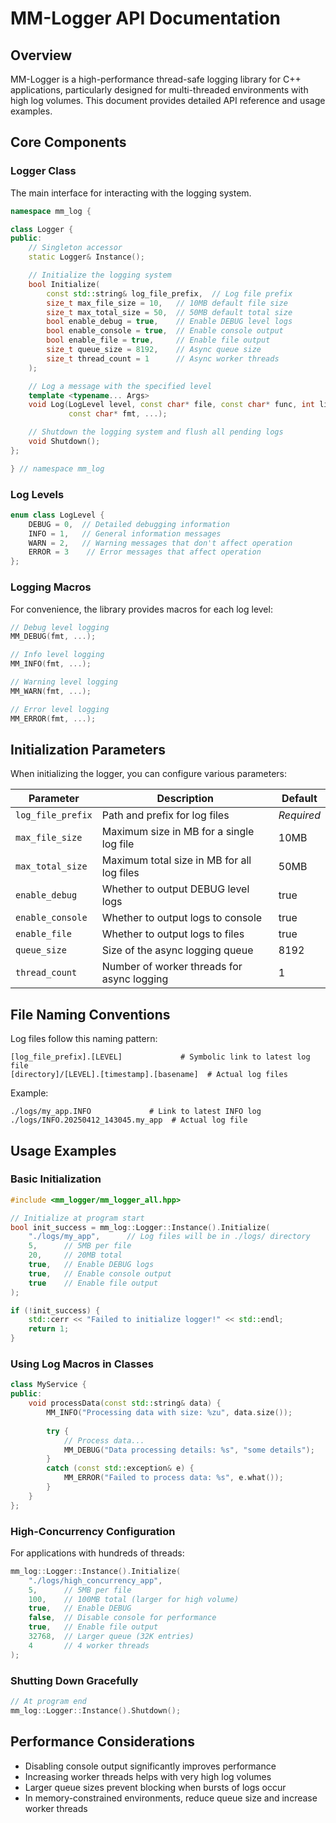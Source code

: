 # MM-Logger API Documentation

## Overview

MM-Logger is a high-performance thread-safe logging library for C++ applications, particularly designed for multi-threaded environments with high log volumes. This document provides detailed API reference and usage examples.

## Core Components

### Logger Class

The main interface for interacting with the logging system.

```cpp
namespace mm_log {

class Logger {
public:
    // Singleton accessor
    static Logger& Instance();

    // Initialize the logging system
    bool Initialize(
        const std::string& log_file_prefix,  // Log file prefix
        size_t max_file_size = 10,   // 10MB default file size
        size_t max_total_size = 50,  // 50MB default total size
        bool enable_debug = true,    // Enable DEBUG level logs
        bool enable_console = true,  // Enable console output
        bool enable_file = true,     // Enable file output
        size_t queue_size = 8192,    // Async queue size
        size_t thread_count = 1      // Async worker threads
    );

    // Log a message with the specified level
    template <typename... Args>
    void Log(LogLevel level, const char* file, const char* func, int line,
             const char* fmt, ...);

    // Shutdown the logging system and flush all pending logs
    void Shutdown();
};

} // namespace mm_log
```

### Log Levels

```cpp
enum class LogLevel {
    DEBUG = 0,  // Detailed debugging information
    INFO = 1,   // General information messages
    WARN = 2,   // Warning messages that don't affect operation
    ERROR = 3    // Error messages that affect operation
};
```

### Logging Macros

For convenience, the library provides macros for each log level:

```cpp
// Debug level logging
MM_DEBUG(fmt, ...);

// Info level logging
MM_INFO(fmt, ...);

// Warning level logging
MM_WARN(fmt, ...);

// Error level logging  
MM_ERROR(fmt, ...);
```

## Initialization Parameters

When initializing the logger, you can configure various parameters:

| Parameter | Description | Default |
|-----------|-------------|---------|
| `log_file_prefix` | Path and prefix for log files | *Required* |
| `max_file_size` | Maximum size in MB for a single log file | 10MB |
| `max_total_size` | Maximum total size in MB for all log files | 50MB | 
| `enable_debug` | Whether to output DEBUG level logs | true |
| `enable_console` | Whether to output logs to console | true |
| `enable_file` | Whether to output logs to files | true |
| `queue_size` | Size of the async logging queue | 8192 |
| `thread_count` | Number of worker threads for async logging | 1 |

## File Naming Conventions

Log files follow this naming pattern:
```
[log_file_prefix].[LEVEL]             # Symbolic link to latest log file
[directory]/[LEVEL].[timestamp].[basename]  # Actual log files
```

Example:
```
./logs/my_app.INFO             # Link to latest INFO log
./logs/INFO.20250412_143045.my_app  # Actual log file
```

## Usage Examples

### Basic Initialization

```cpp
#include <mm_logger/mm_logger_all.hpp>

// Initialize at program start
bool init_success = mm_log::Logger::Instance().Initialize(
    "./logs/my_app",      // Log files will be in ./logs/ directory
    5,      // 5MB per file
    20,     // 20MB total
    true,   // Enable DEBUG logs
    true,   // Enable console output
    true    // Enable file output
);

if (!init_success) {
    std::cerr << "Failed to initialize logger!" << std::endl;
    return 1;
}
```

### Using Log Macros in Classes

```cpp
class MyService {
public:
    void processData(const std::string& data) {
        MM_INFO("Processing data with size: %zu", data.size());
        
        try {
            // Process data...
            MM_DEBUG("Data processing details: %s", "some details");
        } 
        catch (const std::exception& e) {
            MM_ERROR("Failed to process data: %s", e.what());
        }
    }
};
```

### High-Concurrency Configuration

For applications with hundreds of threads:

```cpp
mm_log::Logger::Instance().Initialize(
    "./logs/high_concurrency_app",
    5,      // 5MB per file
    100,    // 100MB total (larger for high volume)
    true,   // Enable DEBUG
    false,  // Disable console for performance
    true,   // Enable file output
    32768,  // Larger queue (32K entries)
    4       // 4 worker threads
);
```

### Shutting Down Gracefully

```cpp
// At program end
mm_log::Logger::Instance().Shutdown();
```

## Performance Considerations

- Disabling console output significantly improves performance
- Increasing worker threads helps with very high log volumes
- Larger queue sizes prevent blocking when bursts of logs occur
- In memory-constrained environments, reduce queue size and increase worker threads
